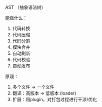 

AST （抽象语法树）

能做什么：

1. 代码转换 
2. 代码压缩
3. 代码分割
4. 模块合并
5. 自动刷新
6. 代码校验
7. 自动发布

原理：

1. 多个文件 -> 一个文件
2. 翻译：高版本 -> 低版本  (loader)
3. 扩展：用plugin，对打包过程进行干涉/优化

